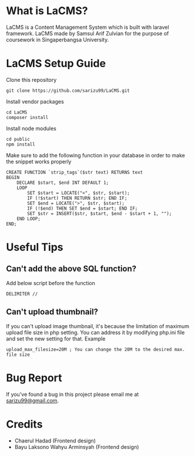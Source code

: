 # What is LaCMS?
LaCMS is a Content Management System which is built with laravel framework. LaCMS made by Samsul Arif Zulvian for the purpose of coursework in Singaperbangsa University.

# LaCMS Setup Guide
Clone this repository
```
git clone https://github.com/sarizu99/LaCMS.git
```
Install vendor packages
```
cd LaCMS
composer install
```
Install node modules
```
cd public
npm install
```
Make sure to add the following function in your database in order to make the snippet works properly
```
CREATE FUNCTION `strip_tags`($str text) RETURNS text
BEGIN
    DECLARE $start, $end INT DEFAULT 1;
    LOOP
        SET $start = LOCATE("<", $str, $start);
        IF (!$start) THEN RETURN $str; END IF;
        SET $end = LOCATE(">", $str, $start);
        IF (!$end) THEN SET $end = $start; END IF;
        SET $str = INSERT($str, $start, $end - $start + 1, "");
    END LOOP;
END;
```

# Useful Tips
## Can't add the above SQL function?
Add below script before the function
```
DELIMITER //
```

## Can't upload thumbnail?
If you can't upload image thumbnail, it's because the limitation of maximum upload file size in php setting. You can address it by modifying php.ini file and set the new setting for that. Example
```
upload_max_filesize=20M ; You can change the 20M to the desired max. file size
```

# Bug Report
If you've found a bug in this project please email me at sarizu99@gmail.com.

# Credits
- Chaerul Hadad (Frontend design)
- Bayu Laksono Wahyu Arminsyah (Frontend design)
